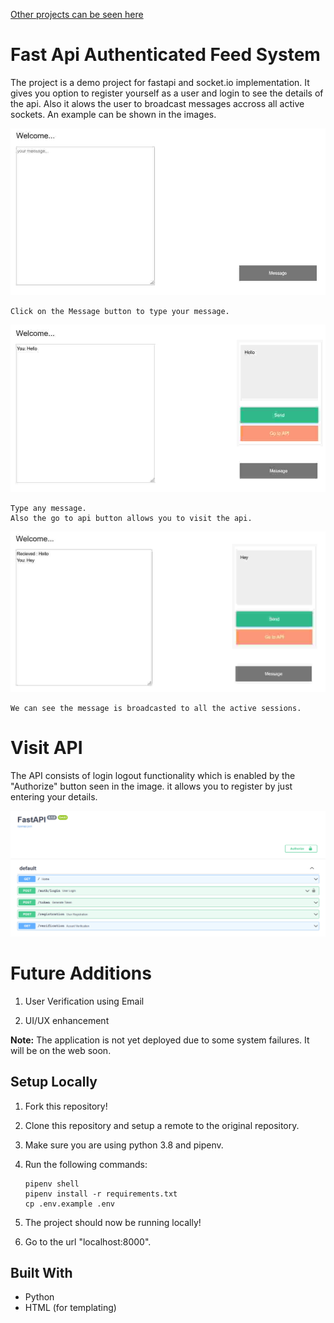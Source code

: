 <a href="https://github.com/MohanChhabaria">Other projects can be seen here</a>

# Fast Api Authenticated Feed System

The project is a demo project for fastapi and socket.io implementation. It gives you option to register yourself as a user and login to see the details of the api. Also it alows the user to broadcast messages accross all active sockets. An example can be shown in the images.  


![alt text](static/image1.jpg)
```
Click on the Message button to type your message.  
```


![alt text](static/image2.jpg)
```
Type any message.
Also the go to api button allows you to visit the api.  
```

![alt text](static/image3.jpg)
```
We can see the message is broadcasted to all the active sessions.  
```

# Visit API

The API consists of login logout functionality which is enabled by the "Authorize" button seen in the image. it allows you to register by just entering your details.  

![alt text](static/image4.jpg)


# Future Additions

1. User Verification using Email

2. UI/UX enhancement


<b>Note:</b>  The application is not yet deployed due to some system failures. It will be on the web soon.

## Setup Locally

1. Fork this repository!

2. Clone this repository and setup a remote to the original repository.

3. Make sure you are using python 3.8 and pipenv.

4.  Run the following commands:
    ```
    pipenv shell
    pipenv install -r requirements.txt
    cp .env.example .env
    ```

5. The project should now be running locally!

6. Go to the url "localhost:8000".



## Built With

* Python 
* HTML (for templating)
